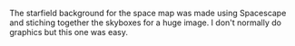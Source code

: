 The starfield background for the space map was made using Spacescape and stiching together the skyboxes for a huge image. I don't normally do graphics but this one was easy.